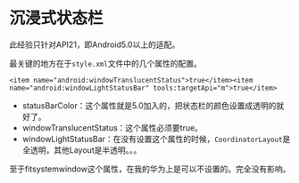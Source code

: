 # 沉浸式状态栏

此经验只针对API21，即Android5.0以上的适配。

最关键的地方在于`style.xml`文件中的几个属性的配置。

```
<item name="android:windowTranslucentStatus">true</item><item name="android:windowLightStatusBar" tools:targetApi="m">true</item>
```

* statusBarColor：这个属性就是5.0加入的，把状态栏的颜色设置成透明的就好了。
* windowTranslucentStatus：这个属性必须要true。
* windowLightStatusBar：在没有设置这个属性的时候，`CoordinatorLayout`是全透明，其他Layout是半透明。。。

至于fitsystemwindow这个属性，在我的华为上是可以不设置的。完全没有影响。
